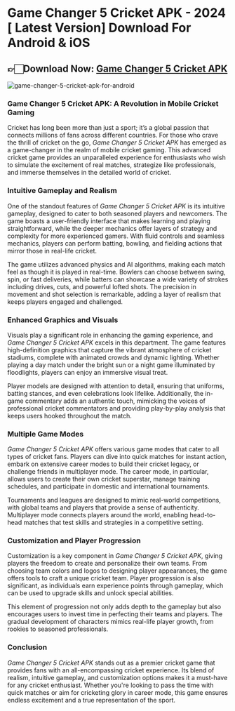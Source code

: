 # Game Changer 5 Cricket APK - 2024 [ Latest Version] Download For Android & iOS

## 👉🏻Download Now: [Game Changer 5 Cricket APK](https://spoo.me/Aj6Q2p)

![game-changer-5-cricket-apk-for-android](https://github.com/user-attachments/assets/a94077b0-9cd6-47ea-af3c-14a8db65da6e)

### **Game Changer 5 Cricket APK: A Revolution in Mobile Cricket Gaming**

Cricket has long been more than just a sport; it’s a global passion that connects millions of fans across different countries. For those who crave the thrill of cricket on the go, *Game Changer 5 Cricket APK* has emerged as a game-changer in the realm of mobile cricket gaming. This advanced cricket game provides an unparalleled experience for enthusiasts who wish to simulate the excitement of real matches, strategize like professionals, and immerse themselves in the detailed world of cricket.

### Intuitive Gameplay and Realism

One of the standout features of *Game Changer 5 Cricket APK* is its intuitive gameplay, designed to cater to both seasoned players and newcomers. The game boasts a user-friendly interface that makes learning and playing straightforward, while the deeper mechanics offer layers of strategy and complexity for more experienced gamers. With fluid controls and seamless mechanics, players can perform batting, bowling, and fielding actions that mirror those in real-life cricket.

The game utilizes advanced physics and AI algorithms, making each match feel as though it is played in real-time. Bowlers can choose between swing, spin, or fast deliveries, while batters can showcase a wide variety of strokes including drives, cuts, and powerful lofted shots. The precision in movement and shot selection is remarkable, adding a layer of realism that keeps players engaged and challenged.

### Enhanced Graphics and Visuals

Visuals play a significant role in enhancing the gaming experience, and *Game Changer 5 Cricket APK* excels in this department. The game features high-definition graphics that capture the vibrant atmosphere of cricket stadiums, complete with animated crowds and dynamic lighting. Whether playing a day match under the bright sun or a night game illuminated by floodlights, players can enjoy an immersive visual treat.

Player models are designed with attention to detail, ensuring that uniforms, batting stances, and even celebrations look lifelike. Additionally, the in-game commentary adds an authentic touch, mimicking the voices of professional cricket commentators and providing play-by-play analysis that keeps users hooked throughout the match.

### Multiple Game Modes

*Game Changer 5 Cricket APK* offers various game modes that cater to all types of cricket fans. Players can dive into quick matches for instant action, embark on extensive career modes to build their cricket legacy, or challenge friends in multiplayer mode. The career mode, in particular, allows users to create their own cricket superstar, manage training schedules, and participate in domestic and international tournaments.

Tournaments and leagues are designed to mimic real-world competitions, with global teams and players that provide a sense of authenticity. Multiplayer mode connects players around the world, enabling head-to-head matches that test skills and strategies in a competitive setting.

### Customization and Player Progression

Customization is a key component in *Game Changer 5 Cricket APK*, giving players the freedom to create and personalize their own teams. From choosing team colors and logos to designing player appearances, the game offers tools to craft a unique cricket team. Player progression is also significant, as individuals earn experience points through gameplay, which can be used to upgrade skills and unlock special abilities.

This element of progression not only adds depth to the gameplay but also encourages users to invest time in perfecting their teams and players. The gradual development of characters mimics real-life player growth, from rookies to seasoned professionals.

### Conclusion

*Game Changer 5 Cricket APK* stands out as a premier cricket game that provides fans with an all-encompassing cricket experience. Its blend of realism, intuitive gameplay, and customization options makes it a must-have for any cricket enthusiast. Whether you're looking to pass the time with quick matches or aim for cricketing glory in career mode, this game ensures endless excitement and a true representation of the sport.
